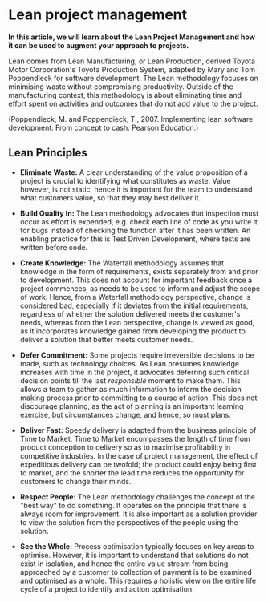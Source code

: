 # Lean project management
**In this article, we will learn about the Lean Project Management and how it can be used to augment your approach to projects.**

Lean comes from Lean Manufacturing, or Lean Production, derived Toyota Motor Corporation's Toyota Production System, adapted by Mary and Tom Poppendieck for software development. The Lean methodology focuses on minimising waste without compromising productivity. Outside of the manufacturing context, this methodology is about eliminating time and effort spent on activities and outcomes that do not add value to the project.

(Poppendieck, M. and Poppendieck, T., 2007. Implementing lean software development: From concept to cash. Pearson Education.)

## Lean Principles

* **Eliminate Waste:** A clear understanding of the value proposition of a project is crucial to identifying what constitutes as waste. Value however, is not static, hence it is important for the team to understand what customers value, so that they may best deliver it.

* **Build Quality In:** The Lean methodology advocates that inspection must occur as effort is expended, e.g. check each line of code as you write it for bugs instead of checking the function after it has been written. An enabling practice for this is Test Driven Development, where tests are written before code.

* **Create Knowledge:** The Waterfall methodology assumes that knowledge in the form of requirements, exists separately from and prior to development. This does not account for important feedback once a project commences, as needs to be used to inform and adjust the scope of work. Hence, from a Waterfall methodology perspective, change is considered bad, especially if it deviates from the initial requirements, regardless of whether the solution delivered meets the customer's needs, whereas from the Lean perspective, change is viewed as good, as it incorporates knowledge gained from developing the product to deliver a solution that better meets customer needs.

* **Defer Commitment:** Some projects require irreversible decisions to be made, such as technology choices. As Lean presumes knowledge increases with time in the project, it advocates deferring such critical decision points till the last _responsible_ moment to make them. This allows a team to gather as much information to inform the decision making process prior to committing to a course of action. This does not discourage planning, as the act of planning is an important learning exercise, but circumstances change, and hence, so must plans.

* **Deliver Fast:** Speedy delivery is adapted from the business principle of Time to Market. Time to Market encompasses the length of time from product conception to delivery so as to maximise profitability in competitive industries. In the case of project management, the effect of expeditious delivery can be twofold; the product could enjoy being first to market, and the shorter the lead time reduces the opportunity for customers to change their minds.

* **Respect People:** The Lean methodology challenges the concept of the "best way" to do something. It operates on the principle that there is always room for improvement. It is also important as a solution provider to view the solution from the perspectives of the people using the solution.

* **See the Whole:** Process optimisation typically focuses on key areas to optimise. However, it is important to understand that solutions do not exist in isolation, and hence the entire value stream from being approached by a customer to collection of payment is to be examined and optimised as a whole. This requires a holistic view on the entire life cycle of a project to identify and action optimisation.

